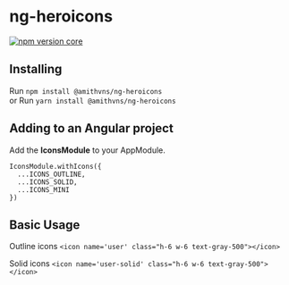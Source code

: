 # ng-heroicons

[![npm version core](https://img.shields.io/npm/v/@amithvns/ng-heroicons/latest?label=%40amithvns%2Fng-heroicons&style=flat-square)](https://www.npmjs.com/package/@amithvns/ng-heroicons)

## Installing

Run `npm install @amithvns/ng-heroicons`\
or
Run `yarn install @amithvns/ng-heroicons`

## Adding to an Angular project

Add the **IconsModule** to your AppModule.

```
IconsModule.withIcons({
  ...ICONS_OUTLINE,
  ...ICONS_SOLID,
  ...ICONS_MINI
})
```

## Basic Usage
Outline icons
`<icon name='user' class="h-6 w-6 text-gray-500"></icon>`

Solid icons
`<icon name='user-solid' class="h-6 w-6 text-gray-500"></icon>`
